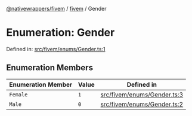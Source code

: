 [@nativewrappers/fivem](../../README.md) / [fivem](../README.md) / Gender

# Enumeration: Gender

Defined in: [src/fivem/enums/Gender.ts:1](https://github.com/nativewrappers/fivem/blob/b9a4f02a0f902a29cccc3c350b3c8379abeb4a1b/src/fivem/enums/Gender.ts#L1)

## Enumeration Members

| Enumeration Member | Value | Defined in |
| ------ | ------ | ------ |
| <a id="female"></a> `Female` | `1` | [src/fivem/enums/Gender.ts:3](https://github.com/nativewrappers/fivem/blob/b9a4f02a0f902a29cccc3c350b3c8379abeb4a1b/src/fivem/enums/Gender.ts#L3) |
| <a id="male"></a> `Male` | `0` | [src/fivem/enums/Gender.ts:2](https://github.com/nativewrappers/fivem/blob/b9a4f02a0f902a29cccc3c350b3c8379abeb4a1b/src/fivem/enums/Gender.ts#L2) |
